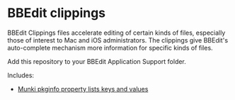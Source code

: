 # BBEdit clippings

BBEdit Clippings files accelerate editing of certain kinds of files, especially those of interest to Mac and iOS administrators. The clippings give BBEdit's auto-complete mechanism more information for specific kinds of files.

Add this repository to your BBEdit Application Support folder.

Includes:

- [Munki pkginfo property lists keys and values](https://github.com/munki/munki/wiki/Supported-Pkginfo-Keys)
